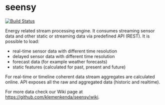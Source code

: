 # seensy
[![Build Status](https://travis-ci.org/klemenkenda/seensy.svg)](https://travis-ci.org/klemenkenda/seensy)

Energy related stream processing engine. It consumes streaming sensor data  and other static or streaming data via predefined API (REST). It is possible to load:

* real-time sensor data with different time resolution
* delayed sensor data with different time resolution
* forecast data (for example weather forecasts)
* static features (calculated for past, present and future)

For real-time or timeline coherent data stream aggregates are calculated online. API exposes all the raw and aggregated data (historic and realtime).

For more data check our Wiki page at https://github.com/klemenkenda/seensy/wiki.
